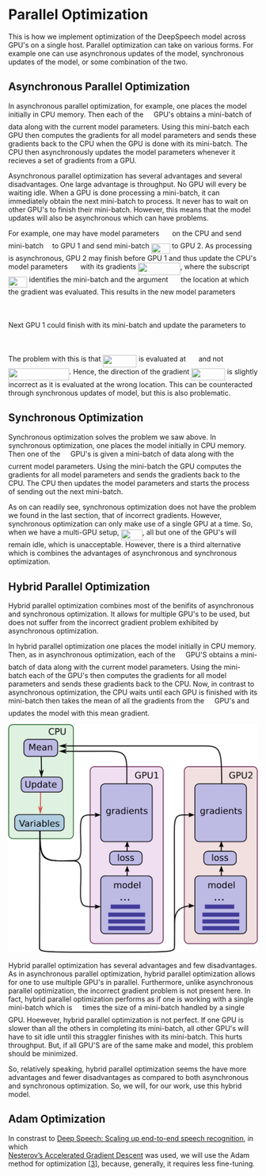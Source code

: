 # Parallel Optimization

This is how we implement optimization of the DeepSpeech model across GPU's on a
single host. Parallel optimization can take on various forms. For example
one can use asynchronous updates of the model, synchronous updates of the model,
or some combination of the two.

## Asynchronous Parallel Optimization

In asynchronous parallel optimization, for example, one places the model
initially in CPU memory. Then each of the <img src="https://rawgit.com/mozilla/DeepSpeech/issue313/doc/svgs//5201385589993766eea584cd3aa6fa13.svg?invert_in_darkmode" align=middle width=12.876435pt height=22.38192pt/> GPU's obtains a mini-batch of data
along with the current model parameters. Using this mini-batch each GPU then
computes the gradients for all model parameters and sends these gradients back
to the CPU when the GPU is done with its mini-batch. The CPU then asynchronously
updates the model parameters whenever it recieves a set of gradients from a GPU.

Asynchronous parallel optimization has several advantages and several
disadvantages. One large advantage is throughput. No GPU will every be waiting
idle. When a GPU is done processing a mini-batch, it can immediately obtain the
next mini-batch to process. It never has to wait on other GPU's to finish their
mini-batch. However, this means that the model updates will also be asynchronous
which can have problems.

For example, one may have model parameters <img src="https://rawgit.com/mozilla/DeepSpeech/issue313/doc/svgs//84c95f91a742c9ceb460a83f9b5090bf.svg?invert_in_darkmode" align=middle width=17.74179pt height=22.38192pt/> on the CPU and send mini-batch
<img src="https://rawgit.com/mozilla/DeepSpeech/issue313/doc/svgs//55a049b8f161ae7cfeb0197d75aff967.svg?invert_in_darkmode" align=middle width=9.83004pt height=14.10255pt/> to GPU 1 and send mini-batch <img src="https://rawgit.com/mozilla/DeepSpeech/issue313/doc/svgs//3f18d8f60c110e865571bba5ba67dcc6.svg?invert_in_darkmode" align=middle width=38.062035pt height=21.10812pt/> to GPU 2. As processing is asynchronous,
GPU 2 may finish before GPU 1 and thus update the CPU's model parameters <img src="https://rawgit.com/mozilla/DeepSpeech/issue313/doc/svgs//84c95f91a742c9ceb460a83f9b5090bf.svg?invert_in_darkmode" align=middle width=17.74179pt height=22.38192pt/>
with its gradients <img src="https://rawgit.com/mozilla/DeepSpeech/issue313/doc/svgs//d945d0d19d93957738ab47285585af55.svg?invert_in_darkmode" align=middle width=85.19445pt height=24.56553pt/>, where the subscript <img src="https://rawgit.com/mozilla/DeepSpeech/issue313/doc/svgs//3f18d8f60c110e865571bba5ba67dcc6.svg?invert_in_darkmode" align=middle width=38.062035pt height=21.10812pt/> identifies the
mini-batch and the argument <img src="https://rawgit.com/mozilla/DeepSpeech/issue313/doc/svgs//84c95f91a742c9ceb460a83f9b5090bf.svg?invert_in_darkmode" align=middle width=17.74179pt height=22.38192pt/> the location at which the gradient was evaluated.
This results in the new model parameters

<p align="center"><img src="https://rawgit.com/mozilla/DeepSpeech/issue313/doc/svgs//821c06a38f428b87e586f7b26800c3af.svg?invert_in_darkmode" align=middle width=127.537245pt height=16.376943pt/></p>

Next GPU 1 could finish with its mini-batch and update the parameters to

<p align="center"><img src="https://rawgit.com/mozilla/DeepSpeech/issue313/doc/svgs//9f326591601cc1a07f0590bbed3768d8.svg?invert_in_darkmode" align=middle width=216.13185pt height=16.376943pt/></p>

The problem with this is that <img src="https://rawgit.com/mozilla/DeepSpeech/issue313/doc/svgs//f8a131f8ae97558cd5a81df2db955b0f.svg?invert_in_darkmode" align=middle width=68.55057pt height=24.56553pt/> is evaluated at <img src="https://rawgit.com/mozilla/DeepSpeech/issue313/doc/svgs//84c95f91a742c9ceb460a83f9b5090bf.svg?invert_in_darkmode" align=middle width=17.74179pt height=22.38192pt/> and not
<img src="https://rawgit.com/mozilla/DeepSpeech/issue313/doc/svgs//866ca4413312fc41c943f3c4fbca73c1.svg?invert_in_darkmode" align=middle width=122.988195pt height=24.56553pt/>. Hence, the direction of the gradient <img src="https://rawgit.com/mozilla/DeepSpeech/issue313/doc/svgs//f8a131f8ae97558cd5a81df2db955b0f.svg?invert_in_darkmode" align=middle width=68.55057pt height=24.56553pt/>
is slightly incorrect as it is evaluated at the wrong location. This can be
counteracted through synchronous updates of model, but this is also problematic.

## Synchronous Optimization

Synchronous optimization solves the problem we saw above. In synchronous
optimization, one places the model initially in CPU memory. Then one of the <img src="https://rawgit.com/mozilla/DeepSpeech/issue313/doc/svgs//5201385589993766eea584cd3aa6fa13.svg?invert_in_darkmode" align=middle width=12.876435pt height=22.38192pt/>
GPU's is given a mini-batch of data along with the current model parameters.
Using the mini-batch the GPU computes the gradients for all model parameters and
sends the gradients back to the CPU. The CPU then updates the model parameters
and starts the process of sending out the next mini-batch.

As on can readily see, synchronous optimization does not have the problem we
found in the last section, that of incorrect gradients. However, synchronous
optimization can only make use of a single GPU at a time. So, when we have a
multi-GPU setup, <img src="https://rawgit.com/mozilla/DeepSpeech/issue313/doc/svgs//f1484f55b33675c60d5cc8a5689ba737.svg?invert_in_darkmode" align=middle width=42.934815pt height=22.38192pt/>, all but one of the GPU's will remain idle, which is
unacceptable. However, there is a third alternative which is combines the
advantages of asynchronous and synchronous optimization.

## Hybrid Parallel Optimization

Hybrid parallel optimization combines most of the benifits of asynchronous and
synchronous optimization. It allows for multiple GPU's to be used, but does not
suffer from the incorrect gradient problem exhibited by asynchronous
optimization.

In hybrid parallel optimization one places the model initially in CPU memory.
Then, as in asynchronous optimization, each of the <img src="https://rawgit.com/mozilla/DeepSpeech/issue313/doc/svgs//5201385589993766eea584cd3aa6fa13.svg?invert_in_darkmode" align=middle width=12.876435pt height=22.38192pt/> GPU'S obtains a
mini-batch of data along with the current model parameters. Using the mini-batch
each of the GPU's then computes the gradients for all model parameters and sends
these gradients back to the CPU. Now, in contrast to asynchronous optimization,
the CPU waits until each GPU is finished with its mini-batch then takes the mean
of all the gradients from the <img src="https://rawgit.com/mozilla/DeepSpeech/issue313/doc/svgs//5201385589993766eea584cd3aa6fa13.svg?invert_in_darkmode" align=middle width=12.876435pt height=22.38192pt/> GPU's and updates the model with this mean
gradient.

<img src="images/Parallelism.png" alt="LSTM" width="600">

Hybrid parallel optimization has several advantages and few disadvantages. As in
asynchronous parallel optimization, hybrid parallel optimization allows for one
to use multiple GPU's in parallel. Furthermore, unlike asynchronous parallel
optimization, the incorrect gradient problem is not present here. In fact,
hybrid parallel optimization performs as if one is working with a single
mini-batch which is <img src="https://rawgit.com/mozilla/DeepSpeech/issue313/doc/svgs//5201385589993766eea584cd3aa6fa13.svg?invert_in_darkmode" align=middle width=12.876435pt height=22.38192pt/> times the size of a mini-batch handled by a single GPU.
Hoewever, hybrid parallel optimization is not perfect. If one GPU is slower than
all the others in completing its mini-batch, all other GPU's will have to sit
idle until this straggler finishes with its mini-batch. This hurts throughput.
But, if all GPU'S are of the same make and model, this problem should be
minimized.

So, relatively speaking, hybrid parallel optimization seems the have more
advantages and fewer disadvantages as compared to both asynchronous and
synchronous optimization. So, we will, for our work, use this hybrid model.

## Adam Optimization

In constrast to
[Deep Speech: Scaling up end-to-end speech recognition](http://arxiv.org/abs/1412.5567),
in which  
[Nesterov’s Accelerated Gradient Descent](www.cs.toronto.edu/~fritz/absps/momentum.pdf)
was used, we will use the Adam method for optimization
[[3](http://arxiv.org/abs/1412.6980)],
because, generally, it requires less fine-tuning.
